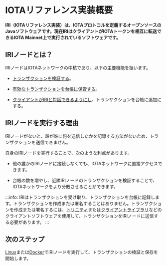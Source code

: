 # IOTAリファレンス実装概要
<!-- # IOTA reference implementation overview -->

**IRI（IOTAリファレンス実装）は、IOTAプロトコルを定義するオープンソースのJavaソフトウェアです。現在IRIはクライアントがIOTAトークンを相互に転送できるIOTA Mainnet上で実行されているソフトウェアです。**
<!-- **The IRI (IOTA reference implementation) is open-source Java software that defines the IOTA protocol. The IRI is the software that currently runs on the IOTA Mainnet, where clients can transfer the IOTA token among each other.** -->

## IRIノードとは？
<!-- ## What is an IRI node? -->

IRIノードはIOTAネットワークの中核であり、以下の主要機能を担います。
<!-- IRI nodes are the core of an IOTA network, and are responsible for the following key functions: -->

- [トランザクションを検証する](../concepts/transaction-validation.md)。
<!-- - [Validate transactions](../concepts/transaction-validation.md) -->
- [有効なトランザクションを台帳に保管する](../concepts/the-ledger.md)。
<!-- - [Store valid transactions in a ledger](../concepts/the-ledger.md) -->
- [クライアントがIRIと対話できるようにし](../how-to-guides/interact-with-an-iri-node.md)、トランザクションを台帳に追加にする。
<!-- - [Allow clients to interact with the IRI](../how-to-guides/interact-with-an-iri-node.md) and have their transactions appended to the ledger -->

## IRIノードを実行する理由
<!-- ## Why run an IRI node? -->

IRIノードがないと、誰が誰に何を送信したかを記録する方法がないため、トランザクションを送信できません。
<!-- Without IRI nodes, no one would be able to send transactions because there would be no way of recording who sent what to whom. -->

自身のIRIノードを実行することで、次のような利点があります。
<!-- By running your own IRI node you have the following benefits: -->

- 他の誰かのIRIノードに接続しなくても、IOTAネットワークに直接アクセスできます。
<!-- - You have direct access to an IOTA network instead of having to connect to someone else's IRI node -->
- 台帳の数を増やし、近隣IRIノードのトランザクションを検証することで、IOTAネットワークをより分散させることができます。
<!-- - You help the IOTA network to become more distributed by adding to the number of ledgers and validating your neighbor IRI node's transactions -->

:::info:
IRIはトランザクションを受け取り、トランザクションを台帳に記録します。トランザクションを作成または署名することはありません。トランザクションを作成または署名するには、[トリニティ](root://wallets/0.1/trinity/introduction/overview.md)または[クライアントライブラリ](root://client-libraries/0.1/introduction/overview.md)などのクライアントソフトウェアを使用して、トランザクションをIRIノードに送信する必要があります。
:::
<!-- :::info: -->
<!-- The IRI receives transactions and records them in its ledger, it doesn't create or sign transactions. To create or sign transactions, you must use client software such as [Trinity](root://wallets/0.1/trinity/introduction/overview.md) or a [client library](root://client-libraries/0.1/introduction/overview.md) and send the transactions to an IRI node. -->
<!-- ::: -->

## 次のステップ
<!-- ## Next steps -->

[Linux](../how-to-guides/run-an-iri-node-on-linux.md)または[Docker](../how-to-guides/run-an-iri-node-in-docker.md)でIRIノードを実行して、トランザクションの検証と保存を開始します。
<!-- Run an IRI node on [Linux](../how-to-guides/run-an-iri-node-on-linux.md) or [Docker](../how-to-guides/run-an-iri-node-in-docker.md) to get started with validating and storing transactions. -->

